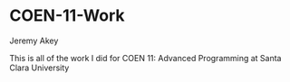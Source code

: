 # COEN-11-Work
Jeremy Akey


This is all of the work I did for COEN 11: Advanced Programming at Santa Clara University


